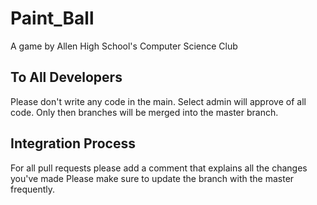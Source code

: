 # Paint_Ball
A game by Allen High School's Computer Science Club

## To All Developers
Please don't write any code in the main. 
Select admin will approve of all code.
Only then branches will be merged into the master branch.

## Integration Process
For all pull requests please add a comment that explains all the changes you've made
Please make sure to update the branch with the master frequently. 
